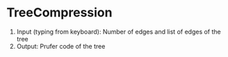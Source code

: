 # TreeCompression
1. Input (typing from keyboard): Number of edges and list of edges of the tree
2. Output: Prufer code of the tree
